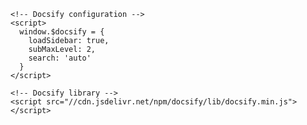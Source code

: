 <!DOCTYPE html>
<html>
  <head>
    <meta charset="UTF-8">
    <title>FluxMesh Docs</title>
    <!-- Docsify theme -->
    <link rel="stylesheet" href="//cdn.jsdelivr.net/npm/docsify/themes/dark.css">
  </head>
  <body>
    <!-- Docsify app container -->
    <div id="app"></div>

    <!-- Docsify configuration -->
    <script>
      window.$docsify = {
        loadSidebar: true,
        subMaxLevel: 2,
        search: 'auto'
      }
    </script>

    <!-- Docsify library -->
    <script src="//cdn.jsdelivr.net/npm/docsify/lib/docsify.min.js"></script>
  </body>
</html>
